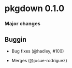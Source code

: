 # pkgdown 0.1.0

### Major changes

<div class = 'buggin'>

## Buggin

- Bug fixes (@hadley, #100)

- Merges (@josue-rodriguez)

</div>
